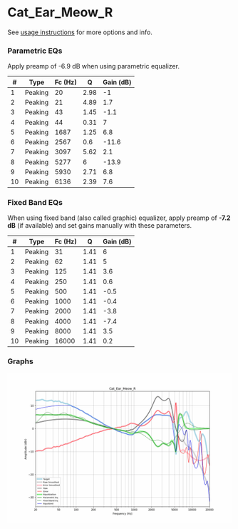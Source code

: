 # Cat_Ear_Meow_R
See [usage instructions](https://github.com/jaakkopasanen/AutoEq#usage) for more options and info.

### Parametric EQs
Apply preamp of -6.9 dB when using parametric equalizer.

|   # | Type    |   Fc (Hz) |    Q |   Gain (dB) |
|-----|---------|-----------|------|-------------|
|   1 | Peaking |        20 | 2.98 |        -1   |
|   2 | Peaking |        21 | 4.89 |         1.7 |
|   3 | Peaking |        43 | 1.45 |        -1.1 |
|   4 | Peaking |        44 | 0.31 |         7   |
|   5 | Peaking |      1687 | 1.25 |         6.8 |
|   6 | Peaking |      2567 | 0.6  |       -11.6 |
|   7 | Peaking |      3097 | 5.62 |         2.1 |
|   8 | Peaking |      5277 | 6    |       -13.9 |
|   9 | Peaking |      5930 | 2.71 |         6.8 |
|  10 | Peaking |      6136 | 2.39 |         7.6 |

### Fixed Band EQs
When using fixed band (also called graphic) equalizer, apply preamp of **-7.2 dB** (if available) and set gains manually with these parameters.

|   # | Type    |   Fc (Hz) |    Q |   Gain (dB) |
|-----|---------|-----------|------|-------------|
|   1 | Peaking |        31 | 1.41 |         6   |
|   2 | Peaking |        62 | 1.41 |         5   |
|   3 | Peaking |       125 | 1.41 |         3.6 |
|   4 | Peaking |       250 | 1.41 |         0.6 |
|   5 | Peaking |       500 | 1.41 |        -0.5 |
|   6 | Peaking |      1000 | 1.41 |        -0.4 |
|   7 | Peaking |      2000 | 1.41 |        -3.8 |
|   8 | Peaking |      4000 | 1.41 |        -7.4 |
|   9 | Peaking |      8000 | 1.41 |         3.5 |
|  10 | Peaking |     16000 | 1.41 |         0.2 |

### Graphs
![](./Cat_Ear_Meow_R.png)
